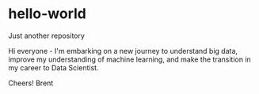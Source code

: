 # hello-world
Just another repository

Hi everyone - I'm embarking on a new journey to understand big data, improve my understanding of machine learning, and make the transition in my career to Data Scientist.

Cheers!
Brent
